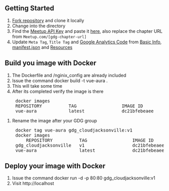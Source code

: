 ## Getting Started
1. [Fork repository](https://github.com/digikin/aura/fork) and clone it locally
1. Change into the directory
1. Find the [Meetup API Key](https://secure.meetup.com/meetup_api/key/) and paste it [here](/src/config/key.js), also replace the chapter URL from `Meetup.com/[gdg-chapter-url]`
1. Update `Meta Tag`, `Title Tag` and [Google Analytics Code](https://analytics.google.com/analytics/web/#/) from [Basic Info](/public/index.html), [manifest.json](/public/manifest.json) and [Resources](/src/assets/data)

## Build you image with Docker
1. The Dockerfile and /nginix_config are already included
1. Issue the command
    docker build -t vue-aura .
1. This will take some time
1. After its completed verify the image is there
<pre>
    docker images 
    REPOSITORY          TAG                 IMAGE ID            CREATED             SIZE
    vue-aura            latest              dc21bfebeaee        10 minutes ago      241MB
</pre>
1. Rename the image after your GDG group
<pre>
    docker tag vue-aura gdg_cloudjacksonville:v1 
    docker images
        REPOSITORY          TAG                 IMAGE ID            CREATED             SIZE
    gdg_cloudjacksonville   v1                  dc21bfebeaee        12 minutes ago      241MB
    vue-aura                latest              dc21bfebeaee        12 minutes ago      241MB
</pre>
## Deploy your image with Docker
1. Issue the command
    docker run -d -p 80:80 gdg_cloudjacksonville:v1 
1. Visit http://localhost


